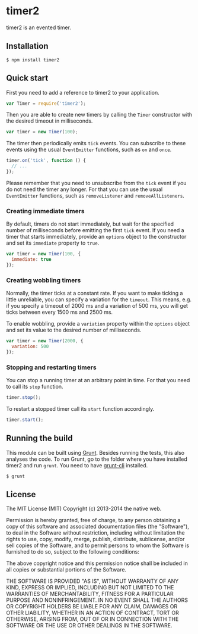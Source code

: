 # timer2

timer2 is an evented timer.

## Installation

    $ npm install timer2

## Quick start

First you need to add a reference to timer2 to your application.

```javascript
var Timer = require('timer2');
```

Then you are able to create new timers by calling the `Timer` constructor with the desired timeout in milliseconds.

```javascript
var timer = new Timer(100);
```

The timer then periodically emits `tick` events. You can subscribe to these events using the usual `EventEmitter` functions, such as `on` and `once`.

```javascript
timer.on('tick', function () {
  // ...
});
```

Please remember that you need to unsubscribe from the `tick` event if you do not need the timer any longer. For that you can use the usual `EventEmitter` functions, such as `removeListener` and `removeAllListeners`.

### Creating immediate timers

By default, timers do not start immediately, but wait for the specified number of milliseconds before emitting the first `tick` event. If you need a timer that starts immediately, provide an `options` object to the constructor and set its `immediate` property to `true`.

```javascript
var timer = new Timer(100, {
  immediate: true
});
```

### Creating wobbling timers

Normally, the timer ticks at a constant rate. If you want to make ticking a little unreliable, you can specify a variation for the `timeout`. This means, e.g. if you specify a timeout of 2000 ms and a variation of 500 ms, you will get ticks between every 1500 ms and 2500 ms.

To enable wobbling, provide a `variation` property within the `options` object and set its value to the desired number of milliseconds.

```javascript
var timer = new Timer(2000, {
  variation: 500
});
```

### Stopping and restarting timers

You can stop a running timer at an arbitrary point in time. For that you need to call its `stop` function.

```javascript
timer.stop();
```

To restart a stopped timer call its `start` function accordingly.

```javascript
timer.start();
```

## Running the build

This module can be built using [Grunt](http://gruntjs.com/). Besides running the tests, this also analyses the code. To run Grunt, go to the folder where you have installed timer2 and run `grunt`. You need to have [grunt-cli](https://github.com/gruntjs/grunt-cli) installed.

    $ grunt

## License

The MIT License (MIT)
Copyright (c) 2013-2014 the native web.

Permission is hereby granted, free of charge, to any person obtaining a copy of this software and associated documentation files (the "Software"), to deal in the Software without restriction, including without limitation the rights to use, copy, modify, merge, publish, distribute, sublicense, and/or sell copies of the Software, and to permit persons to whom the Software is furnished to do so, subject to the following conditions:

The above copyright notice and this permission notice shall be included in all copies or substantial portions of the Software.

THE SOFTWARE IS PROVIDED "AS IS", WITHOUT WARRANTY OF ANY KIND, EXPRESS OR IMPLIED, INCLUDING BUT NOT LIMITED TO THE WARRANTIES OF MERCHANTABILITY, FITNESS FOR A PARTICULAR PURPOSE AND NONINFRINGEMENT. IN NO EVENT SHALL THE AUTHORS OR COPYRIGHT HOLDERS BE LIABLE FOR ANY CLAIM, DAMAGES OR OTHER LIABILITY, WHETHER IN AN ACTION OF CONTRACT, TORT OR OTHERWISE, ARISING FROM, OUT OF OR IN CONNECTION WITH THE SOFTWARE OR THE USE OR OTHER DEALINGS IN THE SOFTWARE.
